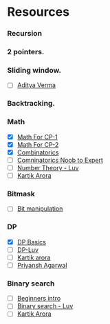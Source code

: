 # Resources
### Recursion
### 2 pointers.
### Sliding window. 
- [ ] [Aditya Verma](https://www.youtube.com/playlist?list=PL_z_8CaSLPWeM8BDJmIYDaoQ5zuwyxnfj)
### Backtracking. 

### Math  
- [X] [Math For CP-1](https://www.youtube.com/watch?v=Ae6DPyviupg)
- [X] [Math For CP-2](https://www.youtube.com/watch?v=3VYMWlfMsaE)
- [X] [Combinatorics](https://www.youtube.com/watch?v=angfL8_wQ7g)
- [ ] [Comninatorics Noob to Expert](https://www.youtube.com/watch?v=le2enQgQ7Ws)
- [ ] [Number Theory - Luv](https://www.youtube.com/playlist?list=PLauivoElc3giVROwL-6g9hO-LlSen_NaV)
- [ ] [Kartik Arora](https://www.youtube.com/playlist?list=PLb3g_Z8nEv1i6NHntG5l2fPKuVu853EYy)
### Bitmask
- [ ] [Bit manipulation](https://www.youtube.com/watch?v=d98t0fQrCGk)
### DP
- [X] [DP Basics](https://www.youtube.com/watch?v=ElbkXEMUIDM)
- [ ] [DP-Luv](https://www.youtube.com/playlist?list=PLauivoElc3gimdmLcIIpafEkzGs4tCQmi)
- [ ] [Kartik arora](https://www.youtube.com/playlist?list=PLb3g_Z8nEv1h1w6MI8vNMuL_wrI0FtqE7)
- [ ] [Priyansh Agarwal](https://www.youtube.com/playlist?list=PLAj_13N2fk-RA6wvOUmWOyUeL9zmWFJoI)
### Binary search
- [ ] [Beginners intro](https://www.youtube.com/watch?v=23643guTXMo)
- [ ] [Binary search - Luv](https://www.youtube.com/playlist?list=PLauivoElc3gjE_s-7owHO0RVb_jj7Rx85)
- [ ] [Kartik Arora](https://www.youtube.com/playlist?list=PLb3g_Z8nEv1jH8cmcMrx_6MuM_KC_LIan)
